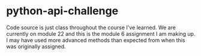 # python-api-challenge

Code source is just class throughout the course I've learned. We are currently on module 22 and this is the module 6 assignment I am making up. I may have used more advanced methods than expected from when this was originally assigned. 
